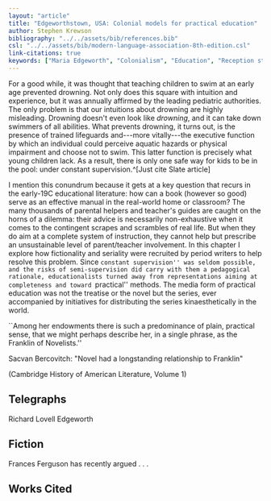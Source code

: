 ```yaml
---
layout: "article"
title: "Edgeworthstown, USA: Colonial models for practical education"
author: Stephen Krewson
bibliography: "../../assets/bib/references.bib"
csl: "../../assets/bib/modern-language-association-8th-edition.csl"
link-citations: true
keywords: ["Maria Edgeworth", "Colonialism", "Education", "Reception studies"]
---
```


For a good while, it was thought that teaching children to swim at an early age prevented drowning. Not only does this square with intuition and experience, but it was annually affirmed by the leading pediatric authorities. The only problem is that our intuitions about drowning are highly misleading. Drowning doesn't even look like *drowning*, and it can take down swimmers of all abilities. What prevents drowning, it turns out, is the presence of trained lifeguards and---more vitally---the executive function by which an individual could perceive aquatic hazards or physical impairment and choose not to swim. This latter function is precisely what young children lack. As a result, there is only one safe way for kids to be in the pool: under constant supervision.^[Just cite Slate article]

I mention this conundrum because it gets at a key question that recurs in the early-19C educational literature: how can a book (however so good) serve as an effective manual in the real-world home or classroom? The many thousands of parental helpers and teacher's guides are caught on the horns of a dilemma: their advice is necessarily non-exhaustive when it comes to the contingent scrapes and scrambles of real life. But when they do aim at a complete system of instruction, they cannot help but prescribe an unsustainable level of parent/teacher involvement. In this chapter I explore how fictionality and seriality were recruited by period writers to help resolve this problem. Since ``constant supervision'' was seldom possible, and the risks of semi-supervision did carry with them a pedagogical rationale, educationalists turned away from representations aiming at completeness and toward ``practical'' methods. The media form of practical education was not the treatise or the novel but the series, ever accompanied by initiatives for distributing the series kinaesthetically in the world.










``Among her endowments there is such a predominance of plain, practical sense, that we might perhaps describe her, in a single phrase, as the Franklin of Novelists.'' 

Sacvan Bercovitch: "Novel had a longstanding relationship to Franklin"

(Cambridge History of American Literature, Volume 1)







Telegraphs
----------
Richard Lovell Edgeworth


Fiction
-------
Frances Ferguson has recently argued . . . 

Works Cited
-----------
